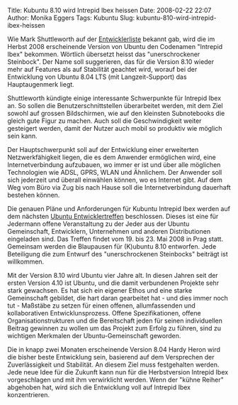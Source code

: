 Title: Kubuntu 8.10 wird Intrepid Ibex heissen
Date: 2008-02-22 22:07
Author: Monika Eggers
Tags: Kubuntu
Slug: kubuntu-810-wird-intrepid-ibex-heissen

Wie Mark Shuttleworth auf der
[Entwicklerliste](https://lists.ubuntu.com/archives/ubuntu-devel/2008-February/025136.html "https://lists.ubuntu.com/archives/ubuntu-devel/2008-February/025136.html") bekannt gab, wird die im Herbst 2008 erscheinende Version von
Ubuntu den Codenamen "Intrepid Ibex" bekommen. Wörtlich übersetzt heisst
das "unerschrockener Steinbock". Der Name soll suggerieren, das für die
Version 8.10 wieder mehr auf Features als auf Stabilität geachtet wird,
worauf bei der Entwicklung von Ubuntu 8.04 LTS (mit Langzeit-Support)
das Hauptaugenmerk liegt.


Shuttleworth kündigte einige interessante Schwerpunkte für Intrepid Ibex
an. So sollen die Benutzerschnittstellen überarbeitet werden, mit dem
Ziel sowohl auf grossen Bildschirmen, wie auf den kleinsten Subnotebooks
die gleich gute Figur zu machen. Auch soll die Geschwindigkeit weiter
gesteigert werden, damit der Nutzer auch mobil so produktiv wie möglich
sein kann.


<!--break--><!--break-->

Der Hauptschwerpunkt soll auf der Entwicklung einer erweiterten
Netzwerkfähigkeit liegen, die es dem Anwender ermöglichen wird, eine
Internetverbindung aufzubauen, wo immer er ist und über alle möglichen
Technologien wie ADSL, GPRS, WLAN und Ähnlichem. Der Anwender soll sich
jederzeit und überall einwählen können, wo es Internet gibt. Auf dem Weg
vom Büro via Zug bis nach Hause soll die Internetverbindung dauerhaft
bestehen können.


Die genauen Pläne und Anforderungen für Kubuntu Intrepid Ibex werden auf
dem nächsten [Ubuntu
Entwicklertreffen](https://wiki.ubuntu.com/UDS-Intrepid "https://wiki.ubuntu.com/UDS-Intrepid") beschlossen. Dieses ist eine für Jedermann offene Veranstaltung
zu der Jeder aus der Ubuntu Gemeinschaft, Entwicklern, Unternehmen und
anderen Distributionen eingeladen sind. Das Treffen findet vom 19. bis
23. Mai 2008 in Prag statt. Gemeinsam werden die Blaupausen für
(K)ubuntu 8.10 entworfen. Jede Beteiligung die zum Entwurf des
"unerschrockenen Steinbocks" beiträgt ist willkommen.


Mit der Version 8.10 wird Ubuntu vier Jahre alt. In diesen Jahren seit
der ersten Version 4.10 ist Ubuntu, und die damit verbundenen Projekte
sehr stark gewachsen. Es hat sich ein eigener Ethos und eine starke
Gemeinschaft gebildet, die hart daran gearbeitet hat - und dies immer
noch tut - Maßstäbe zu setzen für einen offenen, allumfassenden und
kollaborativen Entwicklunsprozess. Offene Spezifikationen, offene
Organisationstrukturen und die Bereitschaft jeden für seinen
individuellen Beitrag gewinnen zu wollen um das Projekt zum Erfolg zu
führen, sind zu wichtigen Merkmalen der Ubuntu-Gemeinschaft geworden.


Die in knapp zwei Monaten erscheinende Version 8.04 Hardy Heron wird die
bisher beste Entwicklung sein, basierend auf dem Versprechen der
Zuverlässigkeit und Stabilität. An diesem Ziel muss festgehalten werden.
Jede neue Idee für die Zukunft kann nun für die Herbstversion Intrepid
Ibex vorgeschlagen und mit ihm verwirklicht werden. Wenn der "kühne
Reiher" abgehoben hat, wird sich die Entwicklung voll auf Intrepid Ibex
konzentrieren.



